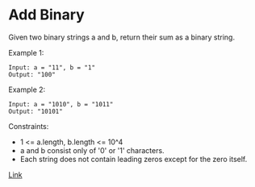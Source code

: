 # Add Binary #

Given two binary strings a and b, return their sum as a binary string.

Example 1:
```
Input: a = "11", b = "1"
Output: "100"
```

Example 2:
```
Input: a = "1010", b = "1011"
Output: "10101"
```
Constraints:
- 1 <= a.length, b.length <= 10^4
- a and b consist only of '0' or '1' characters.
- Each string does not contain leading zeros except for the zero itself.

[Link](https://leetcode.com/problems/add-binary/)
